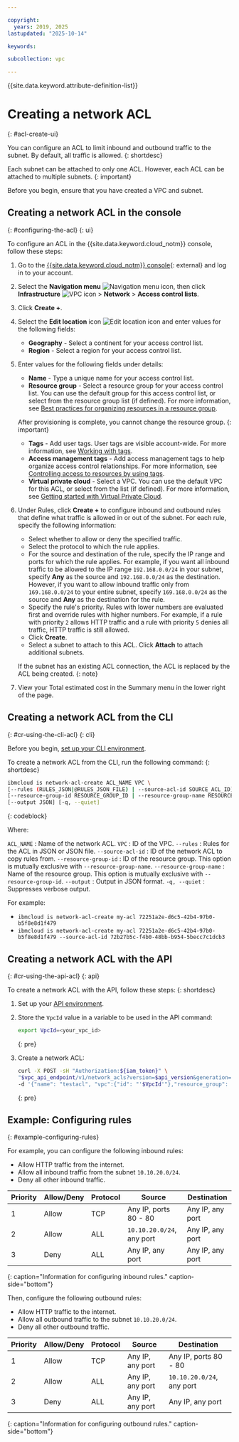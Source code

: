 ```yaml
---

copyright:
  years: 2019, 2025
lastupdated: "2025-10-14"

keywords:

subcollection: vpc

---
```


{{site.data.keyword.attribute-definition-list}}

# Creating a network ACL
{: #acl-create-ui}

You can configure an ACL to limit inbound and outbound traffic to the subnet. By default, all traffic is allowed.
{: shortdesc}

Each subnet can be attached to only one ACL. However, each ACL can be attached to multiple subnets.
{: important}

Before you begin, ensure that you have created a VPC and subnet.

## Creating a network ACL in the console
{: #configuring-the-acl}
{: ui}

To configure an ACL in the {{site.data.keyword.cloud_notm}} console, follow these steps:

1. Go to the [{{site.data.keyword.cloud_notm}} console](https://cloud.ibm.com){: external} and log in to your account.
1. Select the **Navigation menu** ![Navigation menu icon](../icons/icon_hamburger.svg), then click **Infrastructure** ![VPC icon](../../icons/vpc.svg) > **Network** > **Access control lists**.
1. Click **Create +**.
1. Select the **Edit location** icon ![Edit location icon](../icons/edit-tagging.svg "Edit location") and enter values for the following fields:

   * **Geography** - Select a continent for your access control list.
   * **Region** - Select a region for your access control list.

1. Enter values for the following fields under details:

   * **Name** - Type a unique name for your access control list.
   * **Resource group** -  Select a resource group for your access control list. You can use the default group for this access control list, or select from the resource group list (if defined). For more information, see [Best practices for organizing resources in a resource group](/docs/account?topic=account-account_setup).

   After provisioning is complete, you cannot change the resource group.
   {: important}

   * **Tags** - Add user tags. User tags are visible account-wide. For more information, see [Working with tags](/docs/account?topic=account-tag).
   * **Access management tags** - Add access management tags to help organize access control relationships. For more information, see [Controlling access to resources by using tags](/docs/account?topic=account-access-tags-tutorial).
   * **Virtual private cloud** - Select a VPC. You can use the default VPC for this ACL, or select from the list (if defined). For more information, see [Getting started with Virtual Private Cloud](/docs/vpc?topic=vpc-getting-started&interface=ui).

1. Under Rules, click **Create +** to configure inbound and outbound rules that define what traffic is allowed in or out of the subnet. For each rule, specify the following information:
      * Select whether to allow or deny the specified traffic.
      * Select the protocol to which the rule applies.
      * For the source and destination of the rule, specify the IP range and ports for which the rule applies. For example, if you want all inbound traffic to be allowed to the IP range `192.168.0.0/24` in your subnet, specify **Any** as the source and `192.168.0.0/24` as the destination. However, if you want to allow inbound traffic only from `169.168.0.0/24` to your entire subnet, specify `169.168.0.0/24` as the source and **Any** as the destination for the rule.
      * Specify the rule's priority. Rules with lower numbers are evaluated first and override rules with higher numbers. For example, if a rule with priority `2` allows HTTP traffic and a rule with priority `5` denies all traffic, HTTP traffic is still allowed.
      * Click **Create**.
      * Select a subnet to attach to this ACL. Click **Attach** to attach additional subnets.

      If the subnet has an existing ACL connection, the ACL is replaced by the ACL being created.
      {: note}

1. View your Total estimated cost in the Summary menu in the lower right of the page.

## Creating a network ACL from the CLI
{: #cr-using-the-cli-acl}
{: cli}

Before you begin, [set up your CLI environment](/docs/vpc?topic=vpc-set-up-environment&interface=cli).

To create a network ACL from the CLI, run the following command:
{: shortdesc}

```sh
ibmcloud is network-acl-create ACL_NAME VPC \
[--rules (RULES_JSON|@RULES_JSON_FILE) | --source-acl-id SOURCE_ACL_ID] \
[--resource-group-id RESOURCE_GROUP_ID | --resource-group-name RESOURCE_GROUP_NAME] \
[--output JSON] [-q, --quiet]
```
{: codeblock}

Where:

`ACL_NAME` 
:   Name of the network ACL.
`VPC` 
:   ID of the VPC.
`--rules`
:   Rules for the ACL in JSON or JSON file.
`--source-acl-id`
:   ID of the network ACL to copy rules from.
`--resource-group-id`
:   ID of the resource group. This option is mutually exclusive with `--resource-group-name`.
`--resource-group-name` 
:   Name of the resource group. This option is mutually exclusive with `--resource-group-id`.
`--output`
:   Output in JSON format.
`-q, --quiet`
:   Suppresses verbose output.



For example:

- `ibmcloud is network-acl-create my-acl 72251a2e-d6c5-42b4-97b0-b5f8e8d1f479`
- `ibmcloud is network-acl-create my-acl 72251a2e-d6c5-42b4-97b0-b5f8e8d1f479 --source-acl-id 72b27b5c-f4b0-48bb-b954-5becc7c1dcb3`



## Creating a network ACL with the API
{: #cr-using-the-api-acl}
{: api}

To create a network ACL with the API, follow these steps:
{: shortdesc}

1. Set up your [API environment](/docs/vpc?topic=vpc-set-up-environment#api-prerequisites-setup).
1. Store the `VpcId` value in a variable to be used in the API command:

    ```sh
    export VpcId=<your_vpc_id>
    ```
    {: pre}

1. Create a network ACL:

   ```sh
   curl -X POST -sH "Authorization:${iam_token}" \
   "$vpc_api_endpoint/v1/network_acls?version=$api_version&generation=2" \
   -d '{"name": "testacl", "vpc":{"id": "'$VpcId'"},"resource_group": {"id": "'$ResourceGroupId'"}}' | jq
   ```
   {: pre}

## Example: Configuring rules
{: #example-configuring-rules}

For example, you can configure the following inbound rules:

* Allow HTTP traffic from the internet.
* Allow all inbound traffic from the subnet `10.10.20.0/24`.
* Deny all other inbound traffic.

| Priority | Allow/Deny | Protocol | Source | Destination |
|--------------|-----------|------|------|------|
| 1 | Allow | TCP | Any IP, ports 80 - 80 |Any IP, any port|
| 2 | Allow | ALL | `10.10.20.0/24`, any port |Any IP, any port|
| 3 | Deny| ALL | Any IP, any port |Any IP, any port|
{: caption="Information for configuring inbound rules." caption-side="bottom"}

Then, configure the following outbound rules:

* Allow HTTP traffic to the internet.
* Allow all outbound traffic to the subnet `10.10.20.0/24`.
* Deny all other outbound traffic.

| Priority | Allow/Deny | Protocol | Source | Destination |
|--------------|-----------|------|------|------|
| 1 | Allow | TCP | Any IP, any port |Any IP, ports 80 - 80  |
| 2 | Allow | ALL | Any IP, any port | `10.10.20.0/24`, any port |
| 3 | Deny| ALL | Any IP, any port |Any IP, any port|
{: caption="Information for configuring outbound rules." caption-side="bottom"}
